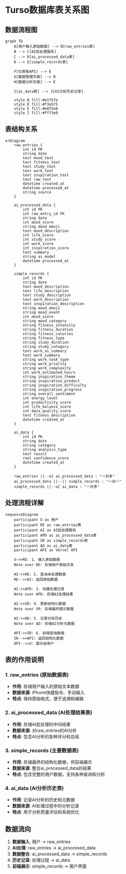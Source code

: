 
# Turso数据库表关系图

## 数据流程图

```mermaid
graph TD
    A[用户输入原始数据] --> B[raw_entries表]
    B --> C[AI批处理服务]
    C --> D[ai_processed_data表]
    D --> E[simple_records表]
    
    F[仪表板API] --> E
    G[数据管理页面] --> B
    H[数据分析页面] --> E
    
    I[ai_data表] --> J[AI分析历史记录]
    
    style B fill:#e1f5fe
    style D fill:#f3e5f5
    style E fill:#e8f5e8
    style I fill:#fff3e0
```

## 表结构关系

```mermaid
erDiagram
    raw_entries {
        int id PK
        string date
        text mood_text
        text fitness_text
        text study_text
        text work_text
        text inspiration_text
        text raw_text
        datetime created_at
        datetime processed_at
        string source
    }
    
    ai_processed_data {
        int id PK
        int raw_entry_id FK
        string date
        int mood_score
        string mood_emoji
        text mood_description
        int life_score
        int study_score
        int work_score
        int inspiration_score
        text summary
        string ai_model
        datetime processed_at
    }
    
    simple_records {
        int id PK
        string date
        text mood_description
        text life_description
        text study_description
        text work_description
        text inspiration_description
        string mood_emoji
        string mood_event
        int mood_score
        string mood_category
        string fitness_intensity
        string fitness_duration
        string fitness_calories
        string fitness_type
        string study_duration
        string study_category
        text work_ai_summary
        text work_summary
        string work_task_type
        string work_priority
        string work_complexity
        int work_estimated_hours
        string inspiration_theme
        string inspiration_product
        string inspiration_difficulty
        string inspiration_progress
        string overall_sentiment
        int energy_level
        int productivity_score
        int life_balance_score
        int data_quality_score
        text fitness_description
        datetime created_at
    }
    
    ai_data {
        int id PK
        string date
        string category
        string analysis_type
        text result
        real confidence_score
        datetime created_at
    }
    
    raw_entries ||--o{ ai_processed_data : "一对多"
    ai_processed_data ||--|| simple_records : "一对一"
    simple_records ||--o{ ai_data : "一对多"
```

## 处理流程详解

```mermaid
sequenceDiagram
    participant U as 用户
    participant RE as raw_entries表
    participant AI as AI批处理服务
    participant APD as ai_processed_data表
    participant SR as simple_records表
    participant AD as ai_data表
    participant API as Vercel API
    
    U->>RE: 1. 输入原始数据
    Note over RE: 存储用户原始文本
    
    AI->>RE: 2. 查询未处理数据
    RE-->>AI: 返回原始数据
    
    AI->>APD: 3. 创建处理记录
    Note over APD: 存储AI处理结果
    
    AI->>SR: 4. 更新结构化数据
    Note over SR: 存储最终展示数据
    
    AI->>AD: 5. 记录分析历史
    Note over AD: 存储AI分析元数据
    
    API->>SR: 6. 前端查询数据
    SR-->>API: 返回结构化数据
    API-->>U: 展示给用户
```

## 表的作用说明

### 1. raw_entries (原始数据表)
- **作用**: 存储用户输入的原始文本数据
- **数据来源**: iPhone快捷指令、手动输入
- **特点**: 保持原始格式，便于追溯和编辑

### 2. ai_processed_data (AI处理结果表)
- **作用**: 存储AI批处理的中间结果
- **数据来源**: 对raw_entries的AI分析
- **特点**: 包含AI分析的各种评分和总结

### 3. simple_records (主要数据表)
- **作用**: 存储最终的结构化数据，供前端展示
- **数据来源**: 整合ai_processed_data的结果
- **特点**: 包含完整的用户数据，支持各种查询和分析

### 4. ai_data (AI分析历史表)
- **作用**: 记录AI分析的历史和元数据
- **数据来源**: AI处理过程中的分析记录
- **特点**: 用于分析质量评估和系统优化

## 数据流向

1. **数据输入**: 用户 → raw_entries
2. **AI处理**: raw_entries → ai_processed_data
3. **数据整合**: ai_processed_data → simple_records
4. **历史记录**: 处理过程 → ai_data
5. **前端展示**: simple_records → 用户界面
